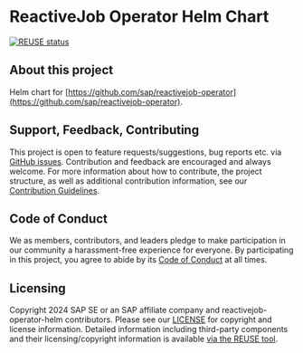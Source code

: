 # ReactiveJob Operator Helm Chart

[![REUSE status](https://api.reuse.software/badge/github.com/SAP/reactivejob-operator-helm)](https://api.reuse.software/info/github.com/SAP/reactivejob-operator-helm)

## About this project

Helm chart for [https://github.com/sap/reactivejob-operator](https://github.com/sap/reactivejob-operator).

## Support, Feedback, Contributing

This project is open to feature requests/suggestions, bug reports etc. via [GitHub issues](https://github.com/SAP/reactivejob-operator-helm/issues). Contribution and feedback are encouraged and always welcome. For more information about how to contribute, the project structure, as well as additional contribution information, see our [Contribution Guidelines](CONTRIBUTING.md).

## Code of Conduct

We as members, contributors, and leaders pledge to make participation in our community a harassment-free experience for everyone. By participating in this project, you agree to abide by its [Code of Conduct](https://github.com/SAP/.github/blob/main/CODE_OF_CONDUCT.md) at all times.

## Licensing

Copyright 2024 SAP SE or an SAP affiliate company and reactivejob-operator-helm contributors. Please see our [LICENSE](LICENSE) for copyright and license information. Detailed information including third-party components and their licensing/copyright information is available [via the REUSE tool](https://api.reuse.software/info/github.com/SAP/reactivejob-operator-helm).
